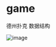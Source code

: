# game
德州扑克
数据结构

![image](https://user-images.githubusercontent.com/99585208/166855293-26e428f6-1bab-4e13-8aaf-ebe2d2e2f3fc.png)
